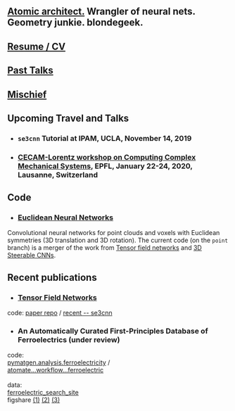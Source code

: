 ## [Atomic architect.](https://cs.lbl.gov/news-media/news/2018/tess-smidt-atomic-architect-and-2018-luis-alvarez-fellow/) Wrangler of neural nets. Geometry junkie. blondegeek.

## [Resume / CV](/resume)

## [Past Talks](/talks)

## [Mischief](/mischief)

## Upcoming Travel and Talks
* ### `se3cnn` Tutorial at IPAM, UCLA, November 14, 2019
* ### [CECAM-Lorentz workshop on Computing Complex Mechanical Systems](https://www.cecam.org/workshop1821/), EPFL, January 22-24, 2020, Lausanne, Switzerland

## Code
* ### [Euclidean Neural Networks](https://github.com/mariogeiger/se3cnn)
Convolutional neural networks for point clouds and voxels with Euclidean symmetries (3D translation and 3D rotation). The current code (on the `point` branch) is a merger of the work from [Tensor field networks](https://arxiv.org/abs/1802.08219) and [3D Steerable CNNs](https://arxiv.org/abs/1807.02547).

## Recent publications
* ### [Tensor Field Networks](https://arxiv.org/abs/1802.08219) 
code: [paper repo](https://github.com/tensorfieldnetworks/tensorfieldnetworks) / [recent -- se3cnn](https://github.com/mariogeiger/se3cnn)

* ### An Automatically Curated First-Principles Database of Ferroelectrics (under review)
code:
<br>
[pymatgen.analysis.ferroelectricity](https://github.com/materialsproject/pymatgen/tree/master/pymatgen/analysis/ferroelectricity) /
<br>
[atomate...workflow...ferroelectric](https://github.com/hackingmaterials/atomate/blob/master/atomate/vasp/workflows/base/ferroelectric.py)
<br>
<br>
data:
<br>
[ferroelectric_search_site](https://blondegeek.github.io/ferroelectric_search_site/)
<br>
figshare [(1)](https://doi.org/10.6084/m9.figshare.5048425.v2) [(2)](https://doi.org/10.6084/m9.figshare.6025634.v1) [(3)](https://doi.org/10.6084/m9.figshare.6044525)

